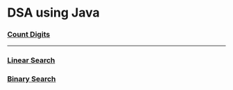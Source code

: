 # DSA using Java

### [Count Digits](count_digits.md)
<hr>

### [Linear Search](Linear_Search.md)
### [Binary Search](Binary_Search.md)

<!-- ## [Binary Search](Binary_Search.md)
 -->
